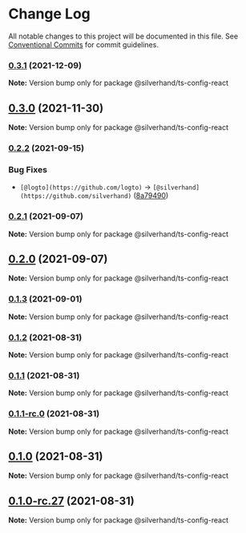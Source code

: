 # Change Log

All notable changes to this project will be documented in this file.
See [Conventional Commits](https://conventionalcommits.org) for commit guidelines.

### [0.3.1](https://github.com/silverhand-io/configs/compare/v0.3.0...v0.3.1) (2021-12-09)

**Note:** Version bump only for package @silverhand/ts-config-react





## [0.3.0](https://github.com/silverhand-io/configs/compare/v0.2.2...v0.3.0) (2021-11-30)

**Note:** Version bump only for package @silverhand/ts-config-react





### [0.2.2](https://github.com/silverhand-io/configs/compare/v0.2.1...v0.2.2) (2021-09-15)


### Bug Fixes

* `[@logto](https://github.com/logto)` -> `[@silverhand](https://github.com/silverhand)` ([8a79490](https://github.com/silverhand-io/configs/commit/8a79490f46a16fa84f235a62adfe77268f51cf53))



### [0.2.1](https://github.com/silverhand-io/configs/compare/v0.2.0...v0.2.1) (2021-09-07)

**Note:** Version bump only for package @silverhand/ts-config-react





## [0.2.0](https://github.com/silverhand-io/configs/compare/v0.1.3...v0.2.0) (2021-09-07)

**Note:** Version bump only for package @silverhand/ts-config-react





### [0.1.3](https://github.com/silverhand-io/configs/compare/v0.1.2...v0.1.3) (2021-09-01)

**Note:** Version bump only for package @silverhand/ts-config-react





### [0.1.2](https://github.com/silverhand-io/configs/compare/v0.1.1...v0.1.2) (2021-08-31)

**Note:** Version bump only for package @silverhand/ts-config-react





### [0.1.1](https://github.com/silverhand-io/configs/compare/v0.1.1-rc.0...v0.1.1) (2021-08-31)

**Note:** Version bump only for package @silverhand/ts-config-react





### [0.1.1-rc.0](https://github.com/silverhand-io/configs/compare/v0.1.0...v0.1.1-rc.0) (2021-08-31)

**Note:** Version bump only for package @silverhand/ts-config-react





## [0.1.0](https://github.com/silverhand-io/configs/compare/v0.1.0-rc.27...v0.1.0) (2021-08-31)

**Note:** Version bump only for package @silverhand/ts-config-react





## [0.1.0-rc.27](https://github.com/silverhand-io/configs/compare/v0.1.0-rc.26...v0.1.0-rc.27) (2021-08-31)

**Note:** Version bump only for package @silverhand/ts-config-react

